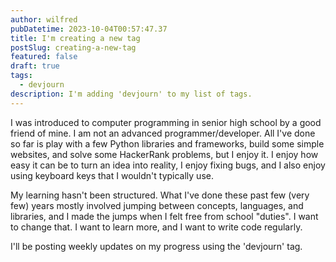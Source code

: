 ```yaml
---
author: wilfred
pubDatetime: 2023-10-04T00:57:47.37
title: I'm creating a new tag
postSlug: creating-a-new-tag
featured: false
draft: true
tags:
  - devjourn
description: I'm adding 'devjourn' to my list of tags.
---
```


I was introduced to computer programming in senior high school by a good friend of mine. I am not an advanced programmer/developer. All I've done so far is play with a few Python libraries and frameworks, build some simple websites, and solve some HackerRank problems, but I enjoy it. I enjoy how easy it can be to turn an idea into reality, I enjoy fixing bugs, and I also enjoy using keyboard keys that I wouldn't typically use. 

My learning hasn't been structured. What I've done these past few (very few) years mostly involved jumping between concepts, languages, and libraries, and I made the jumps when I felt free from school "duties". I want to change that. I want to learn more, and I want to write code regularly. 

I'll be posting weekly updates on my progress using the 'devjourn' tag.
